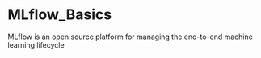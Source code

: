 # MLflow_Basics
MLflow is an open source platform for managing the end-to-end machine learning lifecycle
